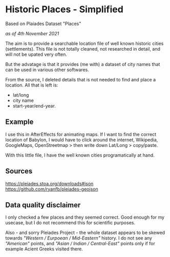 # Historic Places - Simplified
Based on Plaiades Dataset "Places"

*as of 4th November 2021*

The aim is to provide a searchable location file of well known historic cities (settlements). This file is not totally cleaned, not researched in detail, and will not be upated very often.

But the advatage is that it provides (me with) a dataset of city names that can be used in various other softwares.

From the source, I deleted details that is not needed to find and place a location. All that is left is:
- lat/long
- city name
- start-year/end-year.

## Example
I use this in AfterEffects for animating maps. If I want to find the correct location of Babylon, I would have to click around the internet, Wikipedia, GoogleMaps, OpenStreetmap > then write down Lat/Long > copy/paste.

With this little file, I have the well known cities programatically at hand.

## Sources
https://pleiades.stoa.org/downloads#json
https://github.com/ryanfb/pleiades-geojson

## Data quality disclaimer
I only checked a few places and they seemed correct. Good enough for my usecase, but I do not recommend this for scientific purposes.

Also - and sorry Pleiades Project - the whole dataset appears to be skewed towards *"Western / Eurpoean / Mid-Eastern"* history. I do not see any *"American"* points, and *"Asian / Indian / Central-East"* points only if for example Acient Greeks visited there.

